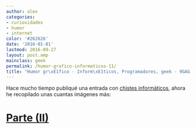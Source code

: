 ```yaml
---
author: alex
categories:
- curiosidades
- humor
- internet
color: '#262626'
date: '2016-01-01'
lastmod: 2016-09-27
layout: post.amp
mainclass: geek
permalink: /humor-grafico-informaticos-11/
title: "Humor gr\xE1fico - Inform\xE1ticos, Programadores, geek - 9GAG.COM Parte (I)"
---
```


Hace mucho tiempo publiqué una entrada con [chistes informáticos][1], ahora he recopilado unas cuantas imágenes más:

<figure>
    <a href="https://2.bp.blogspot.com/-rUWLl5omr1g/TrEbswj71BI/AAAAAAAABeY/iWHUgrNEWu4/s1600/Postcard.jpg"  ><amp-img layout="responsive" alt="development programming software android technology programmer" width="500" height="394" src="https://2.bp.blogspot.com/-rUWLl5omr1g/TrEbswj71BI/AAAAAAAABeY/iWHUgrNEWu4/s800/Postcard.jpg"></amp-img></a>
</figure>

<!--more--><!--ad-->

<figure>
    <a href="https://1.bp.blogspot.com/-e0hOeWF-G3M/TrEbtNEBm-I/AAAAAAAABek/r-j9yei102s/s1600/When%2BLife%2BSucks.jpg"  ><amp-img layout="responsive" alt="development programming software android technology programmer" width="700" height="565" src="https://1.bp.blogspot.com/-e0hOeWF-G3M/TrEbtNEBm-I/AAAAAAAABek/r-j9yei102s/s800/When%2BLife%2BSucks.jpg"></amp-img></a>
</figure>
<figure>
    <a href="https://3.bp.blogspot.com/-D1ZwWjG9_l4/TrEbtoah1mI/AAAAAAAABe0/Cy47DUZMuGw/s1600/Programmers%2Bvs%2BUsers.jpg"  ><amp-img layout="responsive" alt="development programming software android technology programmer" width="381" height="374" src="https://3.bp.blogspot.com/-D1ZwWjG9_l4/TrEbtoah1mI/AAAAAAAABe0/Cy47DUZMuGw/s800/Programmers%2Bvs%2BUsers.jpg"></amp-img></a>
</figure>
<figure>
    <a href="https://1.bp.blogspot.com/-CrQxjpzaRtk/TrEbuNpxgPI/AAAAAAAABe8/DaZMRA5Fz9A/s1600/Web%2BDesigners%2Bvs.%2BWeb%2BDevelopers.jpg"  ><amp-img layout="responsive" alt="development programming software android technology programmer" width="496" height="800" src="https://1.bp.blogspot.com/-CrQxjpzaRtk/TrEbuNpxgPI/AAAAAAAABe8/DaZMRA5Fz9A/s800/Web%2BDesigners%2Bvs.%2BWeb%2BDevelopers.jpg"></amp-img></a>
</figure>
<figure>
    <a href="https://4.bp.blogspot.com/-MjwDEYli9Ec/TrEbuLBI1ZI/AAAAAAAABfI/5fhMth9D9lE/s1600/Not%2Bsure%2Bif%2BC%2Bis%2Bbroken.jpg"  ><amp-img layout="responsive" alt="development programming software android technology programmer" width="500" height="415" src="https://4.bp.blogspot.com/-MjwDEYli9Ec/TrEbuLBI1ZI/AAAAAAAABfI/5fhMth9D9lE/s800/Not%2Bsure%2Bif%2BC%2Bis%2Bbroken.jpg"></amp-img></a>
</figure>
<figure>
    <a href="https://2.bp.blogspot.com/-6BJ8Qq1NxPM/TrEcAZR9puI/AAAAAAAABfY/XwoxQemmIEc/s1600/A%2BProgrammer%25C2%25B4s%2Blife....jpg"  ><amp-img layout="responsive" alt="development programming software android technology programmer" width="510" height="550" src="https://2.bp.blogspot.com/-6BJ8Qq1NxPM/TrEcAZR9puI/AAAAAAAABfY/XwoxQemmIEc/s800/A%2BProgrammer%25C2%25B4s%2Blife....jpg"></amp-img></a>
</figure>
<figure>
    <a href="https://3.bp.blogspot.com/-kohvWX9MYUk/TrEcAr29YVI/AAAAAAAABfo/Dqg1aDVsNjs/s1600/A%2BTribute%253A%2BToo%2BMuch%2BEpicness...%2BOne%2BDay%2521.jpg"  ><amp-img layout="responsive" alt="development programming software android technology programmer" width="547" height="800" src="https://3.bp.blogspot.com/-kohvWX9MYUk/TrEcAr29YVI/AAAAAAAABfo/Dqg1aDVsNjs/s800/A%2BTribute%253A%2BToo%2BMuch%2BEpicness...%2BOne%2BDay%2521.jpg"></amp-img></a>
</figure>
<figure>
    <a href="https://3.bp.blogspot.com/-ybM-G8UbdRU/TrEcBCyLHrI/AAAAAAAABfw/ODlm1CRiJto/s1600/C%2BSharp%2BFTW%2B%2528Programmers%2BJoke%2529.jpg"  ><amp-img layout="responsive" alt="development programming software android technology programmer" width="365" height="386" src="https://3.bp.blogspot.com/-ybM-G8UbdRU/TrEcBCyLHrI/AAAAAAAABfw/ODlm1CRiJto/s800/C%2BSharp%2BFTW%2B%2528Programmers%2BJoke%2529.jpg"></amp-img></a>
</figure>
<figure>
    <a href="https://2.bp.blogspot.com/-lm1ne91yWYE/TrEcBcPZ4eI/AAAAAAAABf4/UasDJA-cBeE/s1600/Gamer%2Band%2Bprogrammer%2Bgeek.jpg"  ><amp-img layout="responsive" alt="development programming software android technology programmer" width="300" height="289" src="https://2.bp.blogspot.com/-lm1ne91yWYE/TrEcBcPZ4eI/AAAAAAAABf4/UasDJA-cBeE/s800/Gamer%2Band%2Bprogrammer%2Bgeek.jpg"></amp-img></a>
</figure>
<figure>
    <a href="https://2.bp.blogspot.com/-8RRwjrXbPWQ/TrEcBfOxnNI/AAAAAAAABgI/caywXgrLfSs/s1600/Geek%2Bcrave.jpg"  ><amp-img layout="responsive" alt="development programming software android technology programmer" width="700" height="551"  src="https://2.bp.blogspot.com/-8RRwjrXbPWQ/TrEcBfOxnNI/AAAAAAAABgI/caywXgrLfSs/s800/Geek%2Bcrave.jpg"></amp-img></a>
</figure>
<figure>
    <a href="https://2.bp.blogspot.com/-abi6Rv4TxWg/TrEcSpLYICI/AAAAAAAABgY/xb0sDItkmhc/s1600/Geek%2Bprotest%2Bin%2BIndia.jpg"  ><amp-img layout="responsive" alt="development programming software android technology programmer" width="432" height="748"  src="https://2.bp.blogspot.com/-abi6Rv4TxWg/TrEcSpLYICI/AAAAAAAABgY/xb0sDItkmhc/s800/Geek%2Bprotest%2Bin%2BIndia.jpg"></amp-img></a>
</figure>
<figure>
    <a href="https://4.bp.blogspot.com/-BbHiOYY4gls/TrEcSmVmSVI/AAAAAAAABgo/Slw5xSqeNx8/s1600/Ipad.jpg"  ><amp-img layout="responsive" alt="development programming software android technology programmer" width="576" height="800"  src="https://4.bp.blogspot.com/-BbHiOYY4gls/TrEcSmVmSVI/AAAAAAAABgo/Slw5xSqeNx8/s800/Ipad.jpg"></amp-img></a>
</figure>
<figure>
    <a href="https://3.bp.blogspot.com/-yrjjakqGFck/TrEcTT0W34I/AAAAAAAABgw/ixCgnrPqfdw/s1600/Is%2Bthis%2Bhappened%2Bto%2Byou%253F.jpg"  ><amp-img layout="responsive" alt="development programming software android technology programmer"   width="500" height="540" src="https://3.bp.blogspot.com/-yrjjakqGFck/TrEcTT0W34I/AAAAAAAABgw/ixCgnrPqfdw/s800/Is%2Bthis%2Bhappened%2Bto%2Byou%253F.jpg"></amp-img></a>
</figure>
<figure>
    <a href="https://3.bp.blogspot.com/-8EQl-MtJcTo/TrEcTWVO8kI/AAAAAAAABg8/iuAyNT8ENMU/s1600/Programmer%2527s%2BLazy%2BRule.jpg"  ><amp-img layout="responsive" alt="development programming software android technology programmer" width="418" height="800"  src="https://3.bp.blogspot.com/-8EQl-MtJcTo/TrEcTWVO8kI/AAAAAAAABg8/iuAyNT8ENMU/s800/Programmer%2527s%2BLazy%2BRule.jpg"></amp-img></a>
</figure>
<figure>
    <a href="https://3.bp.blogspot.com/-R55Ng2OMpvE/TrEcmFHXCFI/AAAAAAAABhI/q66TE_iJqgk/s1600/Programmers%2521.jpg"  ><amp-img layout="responsive" alt="development programming software android technology programmer" width="500" height="528"  src="https://3.bp.blogspot.com/-R55Ng2OMpvE/TrEcmFHXCFI/AAAAAAAABhI/q66TE_iJqgk/s800/Programmers%2521.jpg"></amp-img></a>
</figure>

# [Parte (II)][2]

 [1]: https://elbauldelprogramador.com/chistes-de-informaticos
 [2]: https://elbauldelprogramador.com/humor-grafico-informaticos